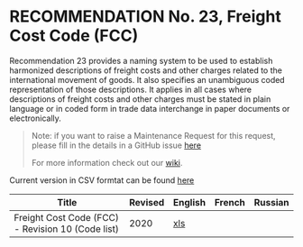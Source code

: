 # RECOMMENDATION No. 23, Freight Cost Code (FCC)

Recommendation 23 provides a naming system to be used to establish harmonized descriptions of freight costs and other charges related to the international movement of goods. It also specifies an unambiguous coded representation of those descriptions. It applies in all cases where descriptions of freight costs and other charges must be stated in plain language or in coded form in trade data interchange in paper documents or electronically.

> Note: if you want to raise a Maintenance Request for this request, please fill in the details in a GitHub issue [here](https://github.com/uncefact/vocab-codes/issues/new?assignees=kshychko&labels=MR%2C+Rec-21&projects=&template=recommendation-21-maintenance-request.md&title=[Rec21+MR]) 
> 
> For more information check out our [wiki](https://github.com/uncefact/vocab-codes/wiki).

Current version in CSV formtat can be found [here](./current/code-list.csv)

| Title | Revised | English | French | Russian |
| --- | --- | --- | --- | --- |
|Freight Cost Code (FCC) - Revision 10 (Code list)|2020|[xls](./editions&revisions/Rec23_Rev10e_2020.xlsx)||| 		